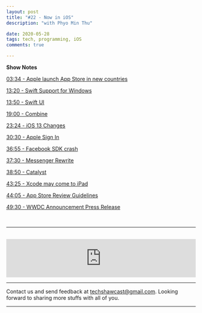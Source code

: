 ```yaml
---
layout: post
title: "#22 - Now in iOS"
description: "with Phyo Min Thu"

date: 2020-05-28
tags: tech, programming, iOS
comments: true

--- 
```


<p><strong>Show Notes</strong></p>
<p><a href="https://www.apple.com/newsroom/2020/04/apple-services-now-available-in-more-countries-around-the-world/">03:34 - Apple launch App Store in new countries</a></p>
<p><a href="https://swift.org/blog/5-3-release-process/">13:20 - Swift Support for Windows</a></p>
<p><a href="https://developer.apple.com/xcode/swiftui/">13:50 - Swift UI</a></p>
<p><a href="https://developer.apple.com/videos/play/wwdc2019/722/">19:00 - Combine</a></p>
<p><a href="https://www.apple.com/ios/ios-13/features/">23:24 - iOS 13 Changes</a></p>
<p><a href="https://developer.apple.com/sign-in-with-apple/'">30:30 - Apple Sign In</a></p>
<p><a href="https://www.theverge.com/2020/5/7/21250689/facebook-sdk-bug-ios-app-crash-apple-spotify-venmo-tiktok-tinder">36:55 - Facebook SDK crash</a></p>
<p><a href="https://engineering.fb.com/data-infrastructure/messenger/">37:30 - Messenger Rewrite</a></p>
<p><a href="https://developer.apple.com/mac-catalyst/">38:50 - Catalyst</a></p>
<p><a href="https://appleinsider.com/articles/20/04/20/xcode-may-be-coming-to-the-iphone-and-ipad-very-soon">43:25 - Xcode may come to iPad</a></p>
<p><a href="https://developer.apple.com/app-store/review/guidelines/">44:05 - App Store Review Guidelines</a></p>
<p><a href="https://www.apple.com/newsroom/2020/03/apples-wwdc-2020-kicks-off-in-june-with-an-all-new-online-format/">49:30 - WWDC Announcement Press Release</a></p>
<p><br></p>

***

<br/>

<iframe src="https://anchor.fm/techshaw/embed/episodes/Now-in-iOS-with-Phyo-Min-Thu-eemaar" height="102px" width="100%" frameborder="0" scrolling="no"></iframe>


***



Contact us and send feedback at [techshawcast@gmail.com](mailto:techshawcast@gmail.com). Looking forward to sharing more stuffs with all of you.

---